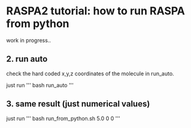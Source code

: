 # RASPA2 tutorial: how to run RASPA from python
work in progress..

## 2. run auto
check the hard coded x,y,z coordinates of the molecule in run_auto.

just run
'''
bash run_auto
'''

## 3. same result (just numerical values)

just run
'''
bash run_from_python.sh 5.0 0 0 
'''